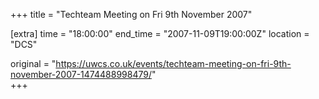 +++
title = "Techteam Meeting on Fri 9th November 2007"

[extra]
time = "18:00:00"
end_time = "2007-11-09T19:00:00Z"
location = "DCS"

original = "https://uwcs.co.uk/events/techteam-meeting-on-fri-9th-november-2007-1474488998479/"    
+++



